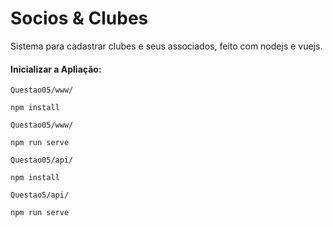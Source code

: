 # Socios & Clubes
Sistema para cadastrar clubes e seus associados, feito com nodejs e vuejs.
#### Inicializar a Apliação:
`Questao05/www/`
```
npm install
```
`Questao05/www/`
```
npm run serve
```
`Questao05/api/`
```
npm install
```
`Questao5/api/`
```
npm run serve
```
